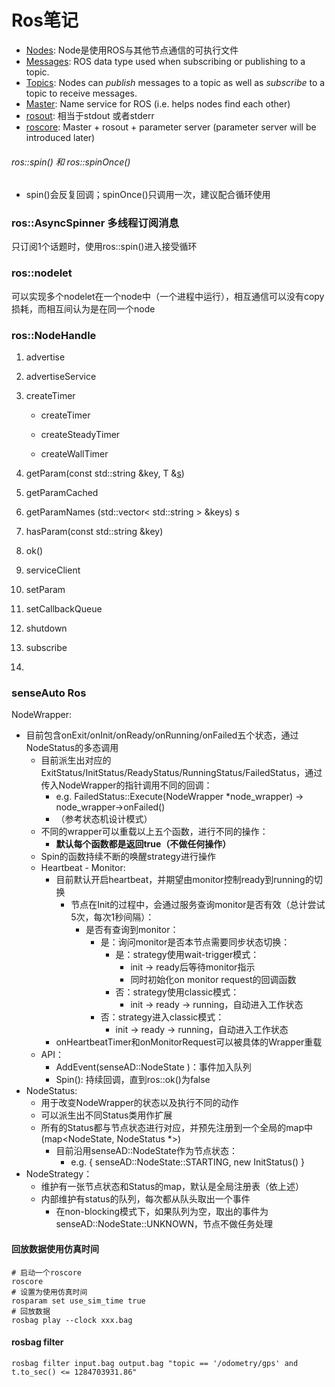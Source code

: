 # Ros笔记

- [Nodes](http://wiki.ros.org/Nodes): Node是使用ROS与其他节点通信的可执行文件
- [Messages](http://wiki.ros.org/Messages): ROS data type used when subscribing or publishing to a topic.
- [Topics](http://wiki.ros.org/Topics): Nodes can *publish* messages to a topic as well as *subscribe* to a topic to receive messages.
- [Master](http://wiki.ros.org/Master): Name service for ROS (i.e. helps nodes find each other)
- [rosout](http://wiki.ros.org/rosout): 相当于stdout 或者stderr
- [roscore](http://wiki.ros.org/roscore): Master + rosout + parameter server (parameter server will be introduced later)

###### ros::spin() 和 ros::spinOnce()

- spin()会反复回调；spinOnce()只调用一次，建议配合循环使用

### ros::AsyncSpinner 多线程订阅消息

只订阅1个话题时，使用ros::spin()进入接受循环



### ros::nodelet

可以实现多个nodelet在一个node中（一个进程中运行），相互通信可以没有copy损耗，而相互间认为是在同一个node



### ros::NodeHandle

1. advertise

2. advertiseService

3. createTimer

   - createTimer

   - createSteadyTimer

   - createWallTimer

4. getParam(const std::string &key, T &[s](http://docs.ros.org/en/melodic/api/xmlrpcpp/html/Validator_8cpp.html#aae737581b3c3d8d8c583c191c2f35fe9))
5. getParamCached
6. getParamNames (std::vector< std::string > &keys) s
7. hasParam(const std::string &key)
8. ok()
9. serviceClient
10. setParam
11. setCallbackQueue
12. shutdown
13. subscribe
14. 

### senseAuto Ros

NodeWrapper:

- 目前包含onExit/onInit/onReady/onRunning/onFailed五个状态，通过NodeStatus的多态调用
  - 目前派生出对应的ExitStatus/InitStatus/ReadyStatus/RunningStatus/FailedStatus，通过传入NodeWrapper的指针调用不同的回调：
    - e.g. FailedStatus::Execute(NodeWrapper *node_wrapper) → node_wrapper->onFailed()
    - （参考状态机设计模式）
  - 不同的wrapper可以重载以上五个函数，进行不同的操作：
    - **默认每个函数都是返回true（不做任何操作）**
  - Spin的函数持续不断的唤醒strategy进行操作
  - Heartbeat - Monitor:
    - 目前默认开启heartbeat，并期望由monitor控制ready到running的切换
      - 节点在Init的过程中，会通过服务查询monitor是否有效（总计尝试5次，每次1秒间隔）：
        - 是否有查询到monitor：
          - 是：询问monitor是否本节点需要同步状态切换：
            - 是：strategy使用wait-trigger模式：
              - init → ready后等待monitor指示
              - 同时初始化on monitor request的回调函数
            - 否：strategy使用classic模式：
              - init → ready → running，自动进入工作状态
          - 否：strategy进入classic模式：
            - init → ready → running，自动进入工作状态
    - onHeartbeatTimer和onMonitorRequest可以被具体的Wrapper重载
  - API：
    - AddEvent(senseAD::NodeState )：事件加入队列
    - Spin(): 持续回调，直到ros::ok()为false
- NodeStatus:
  - 用于改变NodeWrapper的状态以及执行不同的动作
  - 可以派生出不同Status类用作扩展
  - 所有的Status都与节点状态进行对应，并预先注册到一个全局的map中(map<NodeState, NodeStatus *>)
    - 目前沿用senseAD::NodeState作为节点状态：
      - e.g. { senseAD::NodeState::STARTING, new InitStatus() }
- NodeStrategy：
  - 维护有一张节点状态和Status的map，默认是全局注册表（依上述）
  - 内部维护有status的队列，每次都从队头取出一个事件
    - 在non-blocking模式下，如果队列为空，取出的事件为senseAD::NodeState::UNKNOWN，节点不做任务处理

#### 回放数据使用仿真时间

```shell
# 启动一个roscore
roscore
# 设置为使用仿真时间
rosparam set use_sim_time true
# 回放数据
rosbag play --clock xxx.bag
```

#### rosbag filter

```shell
rosbag filter input.bag output.bag "topic == '/odometry/gps' and t.to_sec() <= 1284703931.86"
```

